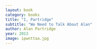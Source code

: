 ```yaml
---
layout: book
category: books
title: "I, Partridge"
subtitle: "We Need to Talk About Alan"
author: Alan Partridge
year: 2013
image: ipwnttaa.jpg
---
```

